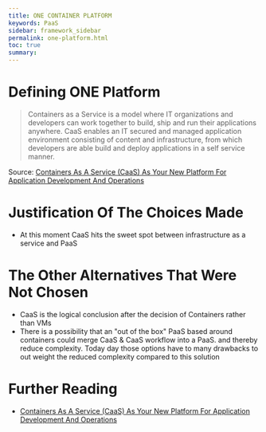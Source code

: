 ```yaml
---
title: ONE CONTAINER PLATFORM
keywords: PaaS
sidebar: framework_sidebar
permalink: one-platform.html
toc: true
summary:
---
```


# Defining ONE Platform
> Containers as a Service is a model where IT organizations and developers can work together to build, ship and run their applications anywhere. CaaS enables an IT secured and managed application environment consisting of content and infrastructure, from which developers are able build and deploy applications in a self service manner.

Source: [Containers As A Service (CaaS) As Your New Platform For Application Development And Operations](https://blog.docker.com/2016/02/containers-as-a-service-caas/)

# Justification Of The Choices Made
* At this moment CaaS hits the sweet spot between infrastructure as a service and PaaS

# The Other Alternatives That Were Not Chosen
* CaaS is the logical conclusion after the decision of Containers rather than VMs
* There is a possibility that an "out of the box" PaaS based around containers could merge CaaS & CaaS workflow into a PaaS. and thereby reduce complexity. Today day those options have to many drawbacks to out weight the reduced complexity compared to this solution

# Further Reading
* [Containers As A Service (CaaS) As Your New Platform For Application Development And Operations](https://blog.docker.com/2016/02/containers-as-a-service-caas/)
